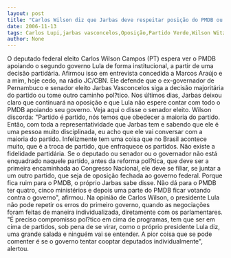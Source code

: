 ```yaml
---
layout: post
title: "Carlos Wilson diz que Jarbas deve respeitar posição do PMDB ou mudar de partido"
date: 2006-11-13
tags: Carlos Lupi,jarbas vasconcelos,Oposição,Partido Verde,Wilson Witzel
author: None
---
```

O deputado federal eleito Carlos Wilson Campos (PT) espera ver o PMDB apoiando o segundo governo Lula de forma institucional, a partir de uma decisão partidária. Afirmou isso em entrevista concedida a Marcos Araújo e a mim, hoje cedo, na rádio JC/CBN.
Ele defende que o ex-governador de Pernambuco e senador eleito Jarbas Vasconcelos siga a decisão majoritária do partido ou tome outro caminho pol?tico. 
Nos últimos dias, Jarbas deixou claro que continuará na oposição e que Lula não espere contar com todo o PMDB apoiando seu governo. Veja aqui o disse o senador eleito.
Wilson discorda:
\"Partido é partido, nós temos que obedecer a maioria do partido. Então, com toda a representatividade que Jarbas tem e sabendo que ele é uma pessoa muito disciplinada, eu acho que ele vai conversar com a maioria do partido. Infelizmente tem uma coisa que no Brasil acontece muito, que é a troca de partido, que enfraquece os partidos. Não existe a fidelidade partidária. Se o deputado ou senador ou o governador não está enquadrado naquele partido, antes da reforma pol?tica, que deve ser a primeira encaminhada ao Congresso Nacional, ele deve se filiar, se juntar a um outro partido, que seja de oposição fechada ao governo federal. Porque fica ruim para o PMDB, o próprio Jarbas sabe disse. Não dá para o PMDB ter quatro, cinco ministérios e depois uma parte do PMDB ficar votando contra o governo\", afirmou.
Na opinião de Carlos Wilson, o presidente Lula não pode repetir os erros do primeiro governo, quando as negociações foram feitas de maneira individualizada, diretamente com os parlamentares.
\"É preciso compromisso pol?tico em cima de programas, tem que ser em cima de partidos, sob pena de se virar, como o próprio presidente Lula diz, uma grande salada e ninguém vai se entender. A pior coisa que se pode comenter é se o governo tentar cooptar deputados individualmente\", alertou. 